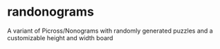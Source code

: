# randonograms
A variant of Picross/Nonograms with randomly generated puzzles and a customizable height and width board
